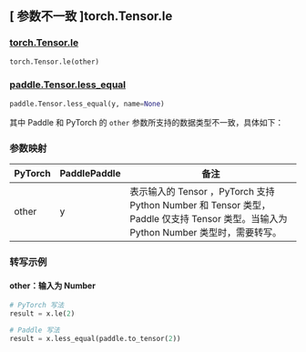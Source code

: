 ## [ 参数不一致 ]torch.Tensor.le

### [torch.Tensor.le](https://pytorch.org/docs/stable/generated/torch.Tensor.le.html)

```python
torch.Tensor.le(other)
```

### [paddle.Tensor.less_equal](https://www.paddlepaddle.org.cn/documentation/docs/zh/develop/api/paddle/Tensor_cn.html#less-equal-y-name-none)

```python
paddle.Tensor.less_equal(y, name=None)
```

其中 Paddle 和 PyTorch 的 `other` 参数所支持的数据类型不一致，具体如下：
### 参数映射

| PyTorch                          | PaddlePaddle                 | 备注                                                   |
|----------------------------------|------------------------------| ------------------------------------------------------ |
| other  |  y  | 表示输入的 Tensor ，PyTorch 支持 Python Number 和 Tensor 类型， Paddle 仅支持 Tensor 类型。当输入为 Python Number 类型时，需要转写。  |

### 转写示例
#### other：输入为 Number
```python
# PyTorch 写法
result = x.le(2)

# Paddle 写法
result = x.less_equal(paddle.to_tensor(2))
```
